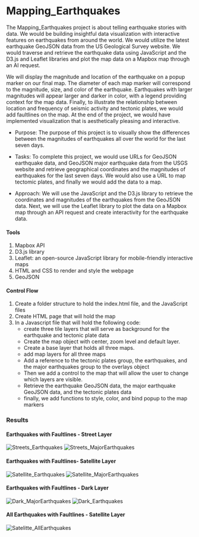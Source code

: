 # Mapping_Earthquakes
The Mapping_Earthquakes project is about telling earthquake stories with data. We would be building insightful data visualization with interactive features on earthquakes from around the world. We would utilize the latest earthquake GeoJSON data from the US Geological Survey website. We would traverse and retrieve the earthquake data using JavaScript and the D3.js and Leaflet libraries and plot the map data on a Mapbox map through an AI request. 

We will display the magnitude and location of the earthquake on a popup marker on our final map. The diameter of each map marker will correspond to the magnitude, size, and color of the earthquake. Earthquakes with larger magnitudes will appear larger and darker in color, with a legend providing context for the map data. Finally, to illustrate the relationship between location and frequency of seismic activity and tectonic plates, we would add faultlines on the map. At the end of the project, we would have implemented visualization that is aesthetically pleasing and interactive.

- Purpose:
The purpose of this project is to visually show the differences between the magnitudes of earthquakes all over the world for the last seven days.

- Tasks:
To complete this project, we would use URLs for GeoJSON earthquake data, and GeoJSON major earthquake data from the USGS website and retrieve geographical coordinates and the magnitudes of earthquakes for the last seven days. We would also use a URL to map tectomic plates, and finally we would add the data to a map.

- Approach:
We will use the JavaScript and the D3.js library to retrieve the coordinates and magnitudes of the earthquakes from the GeoJSON data. Next, we will use the Leaflet library to plot the data on a Mapbox map through an API request and create interactivity for the earthquake data.

#### Tools
1. Mapbox API
2. D3.js library
3. Leaflet: an open-source JavaScript library for mobile-friendly interactive maps
4. HTML and CSS to render and style the webpage
5. GeoJSON

#### Control Flow
1. Create a folder structure to hold the index.html file, and the JavaScript files
2. Create HTML page that will hold the map
3. In a Javascript file that will hold the following code:
   * create three tile layers that will serve as background for the earthquake and tectonic plate data
   * Create the map object with center, zoom level and default layer.
   * Create a base layer that holds all three maps.
   * add map layers for all three maps
   * Add a reference to the tectonic plates group, the earthquakes, and the major earthquakes group to the overlays object
   * Then we add a control to the map that will allow the user to change which layers are visible.
   * Retrieve the earthquake GeoJSON data, the major earthquake GeoJSON data, and the tectonic plates data
   * finally, we add functions to style, color, and bind popup to the map markers

### Results

#### Earthquakes with Faultlines - Street Layer

![Streets_Earthquakes](https://user-images.githubusercontent.com/67847583/126409065-8724af48-b0d5-4251-aa9f-ffa74d963594.png)
![Streets_MajorEarthquakes](https://user-images.githubusercontent.com/67847583/126409072-7cfd4c02-2076-4e81-be52-cce690bc3332.png)

#### Earthquakes with Faultlines- Satellite Layer

![Satellite_Earthquakes](https://user-images.githubusercontent.com/67847583/126409234-834872ae-ab92-4187-84d1-2c2b6948e789.png)
![Satellite_MajorEarthquakes](https://user-images.githubusercontent.com/67847583/126409248-9667d542-15ab-430e-b59c-625680938f91.png)



#### Earthquakes with Faultlines - Dark Layer

![Dark_MajorEarthquakes](https://user-images.githubusercontent.com/67847583/126409295-92e054fb-8b3a-4885-b5e3-056e65ea3a88.png)
![Dark_Earthquakes](https://user-images.githubusercontent.com/67847583/126409301-bfc1dede-85b5-476b-98be-64e38c8262b6.png)


#### All Earthquakes with Faultlines - Satellite Layer

![Satelitte_AllEarthquakes](https://user-images.githubusercontent.com/67847583/126409351-e6e51762-4b27-4966-83fc-0ae5cecfb930.png)








